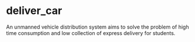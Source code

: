 # deliver_car
An unmanned vehicle distribution system aims to solve the problem of high time consumption and low collection of express delivery for students.

